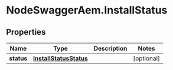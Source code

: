 # NodeSwaggerAem.InstallStatus

## Properties

Name | Type | Description | Notes
------------ | ------------- | ------------- | -------------
**status** | [**InstallStatusStatus**](InstallStatusStatus.md) |  | [optional] 


